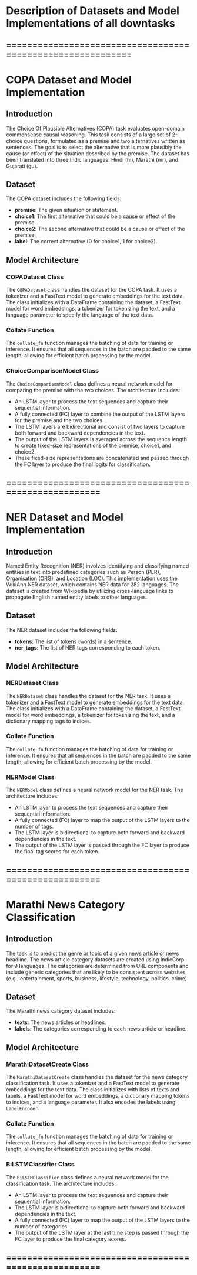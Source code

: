 # Description of Datasets and Model Implementations of all downtasks

## ===========================================================
# COPA Dataset and Model Implementation

## Introduction
The Choice Of Plausible Alternatives (COPA) task evaluates open-domain commonsense causal reasoning. This task consists of a large set of 2-choice questions, formulated as a premise and two alternatives written as sentences. The goal is to select the alternative that is more plausibly the cause (or effect) of the situation described by the premise. The dataset has been translated into three Indic languages: Hindi (hi), Marathi (mr), and Gujarati (gu).

## Dataset
The COPA dataset includes the following fields:
- **premise**: The given situation or statement.
- **choice1**: The first alternative that could be a cause or effect of the premise.
- **choice2**: The second alternative that could be a cause or effect of the premise.
- **label**: The correct alternative (0 for choice1, 1 for choice2).

## Model Architecture

### COPADataset Class
The `COPADataset` class handles the dataset for the COPA task. It uses a tokenizer and a FastText model to generate embeddings for the text data. The class initializes with a DataFrame containing the dataset, a FastText model for word embeddings, a tokenizer for tokenizing the text, and a language parameter to specify the language of the text data.

### Collate Function
The `collate_fn` function manages the batching of data for training or inference. It ensures that all sequences in the batch are padded to the same length, allowing for efficient batch processing by the model.

### ChoiceComparisonModel Class
The `ChoiceComparisonModel` class defines a neural network model for comparing the premise with the two choices. The architecture includes:
- An LSTM layer to process the text sequences and capture their sequential information.
- A fully connected (FC) layer to combine the output of the LSTM layers for the premise and the two choices.
- The LSTM layers are bidirectional and consist of two layers to capture both forward and backward dependencies in the text.
- The output of the LSTM layers is averaged across the sequence length to create fixed-size representations of the premise, choice1, and choice2.
- These fixed-size representations are concatenated and passed through the FC layer to produce the final logits for classification.

## =====================================================

# NER Dataset and Model Implementation

## Introduction
Named Entity Recognition (NER) involves identifying and classifying named entities in text into predefined categories such as Person (PER), Organisation (ORG), and Location (LOC). This implementation uses the WikiAnn NER dataset, which contains NER data for 282 languages. The dataset is created from Wikipedia by utilizing cross-language links to propagate English named entity labels to other languages.

## Dataset
The NER dataset includes the following fields:
- **tokens**: The list of tokens (words) in a sentence.
- **ner_tags**: The list of NER tags corresponding to each token.

## Model Architecture

### NERDataset Class
The `NERDataset` class handles the dataset for the NER task. It uses a tokenizer and a FastText model to generate embeddings for the text data. The class initializes with a DataFrame containing the dataset, a FastText model for word embeddings, a tokenizer for tokenizing the text, and a dictionary mapping tags to indices.

### Collate Function
The `collate_fn` function manages the batching of data for training or inference. It ensures that all sequences in the batch are padded to the same length, allowing for efficient batch processing by the model.

### NERModel Class
The `NERModel` class defines a neural network model for the NER task. The architecture includes:
- An LSTM layer to process the text sequences and capture their sequential information.
- A fully connected (FC) layer to map the output of the LSTM layers to the number of tags.
- The LSTM layer is bidirectional to capture both forward and backward dependencies in the text.
- The output of the LSTM layer is passed through the FC layer to produce the final tag scores for each token.

## =====================================================

# Marathi News Category Classification

## Introduction
The task is to predict the genre or topic of a given news article or news headline. The news article category datasets are created using IndicCorp for 9 languages. The categories are determined from URL components and include generic categories that are likely to be consistent across websites (e.g., entertainment, sports, business, lifestyle, technology, politics, crime).

## Dataset
The Marathi news category dataset includes:
- **texts**: The news articles or headlines.
- **labels**: The categories corresponding to each news article or headline.

## Model Architecture

### MarathiDatasetCreate Class
The `MarathiDatasetCreate` class handles the dataset for the news category classification task. It uses a tokenizer and a FastText model to generate embeddings for the text data. The class initializes with lists of texts and labels, a FastText model for word embeddings, a dictionary mapping tokens to indices, and a language parameter. It also encodes the labels using `LabelEncoder`.

### Collate Function
The `collate_fn` function manages the batching of data for training or inference. It ensures that all sequences in the batch are padded to the same length, allowing for efficient batch processing by the model.

### BiLSTMClassifier Class
The `BiLSTMClassifier` class defines a neural network model for the classification task. The architecture includes:
- An LSTM layer to process the text sequences and capture their sequential information.
- The LSTM layer is bidirectional to capture both forward and backward dependencies in the text.
- A fully connected (FC) layer to map the output of the LSTM layers to the number of categories.
- The output of the LSTM layer at the last time step is passed through the FC layer to produce the final category scores.

## =====================================================



